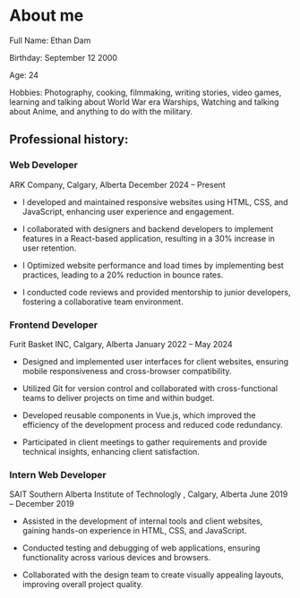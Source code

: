 # About me

Full Name: Ethan Dam

Birthday: September 12 2000

Age: 24

Hobbies: Photography, cooking, filmmaking, writing stories, video games, learning and talking about World War era Warships, Watching and talking about Anime, and anything to do with the military.

## Professional history:

### Web Developer

ARK Company, Calgary, Alberta
December 2024 – Present

- I developed and maintained responsive websites using HTML, CSS, and JavaScript, enhancing user experience and engagement.

- I collaborated with designers and backend developers to implement features in a React-based application, resulting in a 30% increase in user retention.

- I Optimized website performance and load times by implementing best practices, leading to a 20% reduction in bounce rates.

- I conducted code reviews and provided mentorship to junior developers, fostering a collaborative team environment.

### Frontend Developer

Furit Basket INC, Calgary, Alberta
January 2022 – May 2024

- Designed and implemented user interfaces for client websites, ensuring mobile responsiveness and cross-browser compatibility.

- Utilized Git for version control and collaborated with cross-functional teams to deliver projects on time and within budget.

- Developed reusable components in Vue.js, which improved the efficiency of the development process and reduced code redundancy.

- Participated in client meetings to gather requirements and provide technical insights, enhancing client satisfaction.

### Intern Web Developer

SAIT Southern Alberta Institute of Technologly , Calgary, Alberta
June 2019 – December 2019

- Assisted in the development of internal tools and client websites, gaining hands-on experience in HTML, CSS, and JavaScript.

- Conducted testing and debugging of web applications, ensuring functionality across various devices and browsers.

- Collaborated with the design team to create visually appealing layouts, improving overall project quality.
